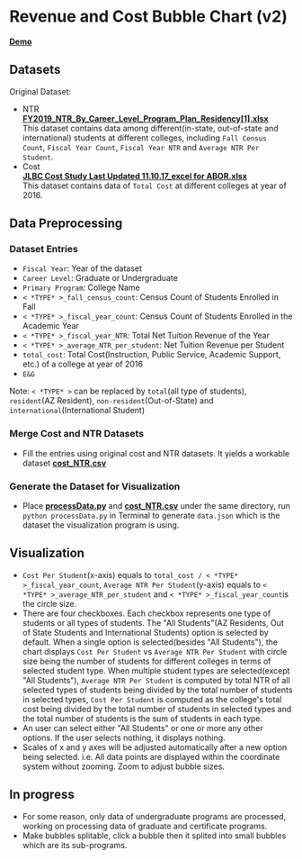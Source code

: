 # Revenue and Cost Bubble Chart (v2)
[**Demo**](https://heileman.github.io/UA-Analytics/Cost-NTR/index-v2.html)

## Datasets
Original Dataset:
* NTR<br/>
[**FY2019_NTR_By_Career_Level_Program_Plan_Residency[1].xlsx**]()<br/>
This dataset contains data among different(in-state, out-of-state and international) students at different colleges, including `Fall Census Count`, `Fiscal Year Count`, `Fiscal Year NTR` and `Average NTR Per Student`.
* Cost<br/>
[**JLBC Cost Study Last Updated 11.10.17_excel for ABOR.xlsx**]()<br/>
This dataset contains data of `Total Cost` at different colleges at year of 2016.

## Data Preprocessing
### Dataset Entries
* `Fiscal Year`: Year of the dataset<br/>
* `Career Level`: Graduate or Undergraduate<br/>
* `Primary Program`: College Name<br/>
* `< *TYPE* >_fall_census_count`: Census Count of Students Enrolled in Fall<br/>
* `< *TYPE* >_fiscal_year_count`: Census Count of Students Enrolled in the Academic Year<br/>
* `< *TYPE* >_fiscal_year_NTR`: Total Net Tuition Revenue of the Year<br/>
* `< *TYPE* >_average_NTR_per_student`: Net Tuition Revenue per Student<br/>
* `total_cost`: Total Cost(Instruction, Public Service, Academic Support, etc.) of a college at year of 2016<br/>
* `E&G`<br/>

Note: `< *TYPE* >` can be replaced by `total`(all type of students), `resident`(AZ Resident), `non-resident`(Out-of-State) and `international`(International Student)

### Merge Cost and NTR Datasets
* Fill the entries using original cost and NTR datasets. It yields a workable dataset [**cost_NTR.csv**](https://github.com/heileman/UA-Analytics/blob/master/Cost-NTR/data/cost_NTR.csv)

### Generate the Dataset for Visualization
* Place [**processData.py**](https://github.com/heileman/UA-Analytics/blob/master/Cost-NTR/data/processData.py) and [**cost_NTR.csv**](https://github.com/heileman/UA-Analytics/blob/master/Cost-NTR/data/cost_NTR.csv) under the same directory, run `python processData.py` in Terminal to generate ```data.json``` which is the dataset the visualization program is using.


## Visualization
* `Cost Per Student`(x-axis) equals to `total_cost / < *TYPE* >_fiscal_year_count`, `Average NTR Per Student`(y-axis) equals to `< *TYPE* >_average_NTR_per_student` and `< *TYPE* >_fiscal_year_count`is the circle size.
* There are four checkboxes. Each checkbox represents one type of students or all types of students. The "All Students"(AZ Residents, Out of State Students and International Students) option is selected by default. When a single option is selected(besides "All Students"), the chart displays `Cost Per Student` vs `Average NTR Per Student` with circle size being the number of students for different colleges in terms of selected student type. When multiple student types are selected(except "All Students"), `Average NTR Per Student` is computed by total NTR of all selected types of students being divided by the total number of students in selected types, `Cost Per Student` is computed as the college's total cost being divided by the total number of students in selected types and the total number of students is the sum of students in each type.
* An user can select either "All Students" or one or more any other options. If the user selects nothing, it displays nothing.
* Scales of x and y axes will be adjusted automatically after a new option being selected. i.e. All data points are displayed within the coordinate system without zooming. Zoom to adjust bubble sizes.


## In progress
- For some reason, only data of undergraduate programs are processed, working on processing data of graduate and certificate programs.
- Make bubbles splitable, click a bubble then it splited into small bubbles which are its sub-programs.
